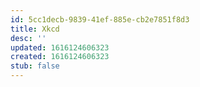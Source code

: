 ```yaml
---
id: 5cc1decb-9839-41ef-885e-cb2e7851f8d3
title: Xkcd
desc: ''
updated: 1616124606323
created: 1616124606323
stub: false
---
```


